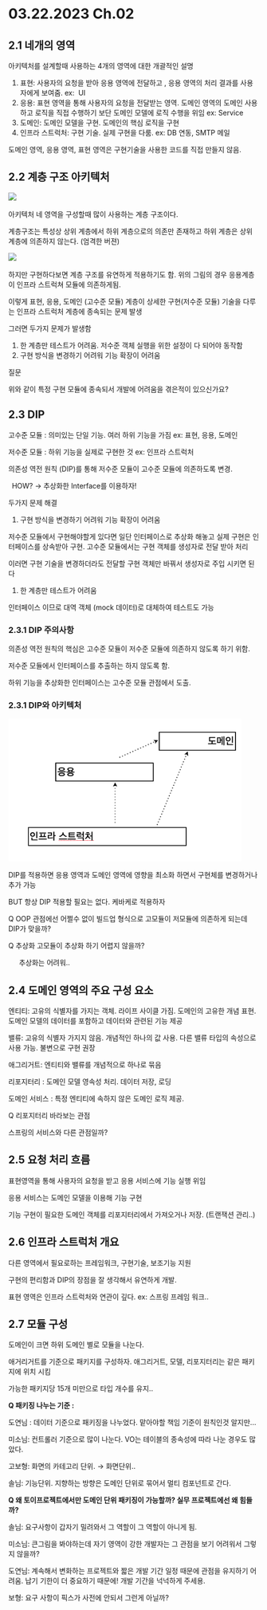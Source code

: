 # **03.22.2023 Ch.02**
## **2.1 네개의 영역** 
아키텍처를 설계할때 사용하는 4개의 영역에 대한 개괄적인 설명 

1. 표현: 사용자의 요청을 받아 응용 영역에 전달하고 , 응용 영역의 처리 결과를 사용자에게 보여줌. ex:  UI 
1. 응용: 표현 영역을 통해 사용자의 요청을 전달받는 영역. 도메인 영역의 도메인 사용하고 로직을 직접 수행하기 보단 도메인 모델에 로직 수행을 위임 ex: Service 
1. 도메인: 도메인 모델을 구현. 도메인의 핵심 로직을 구현  
1. 인프라 스트럭처: 구현 기술. 실제 구현을 다룸. ex: DB 연동, SMTP 메일

도메인 영역, 응용 영역, 표현 영역은 구현기술을 사용한 코드를 직접 만들지 않음. 
## **2.2 계층 구조 아키텍처** 
![](Aspose.Words.0bf264a2-9185-462c-8681-c975af03c1c2.001.png)

아키텍처 네 영역을 구성할때 많이 사용하는 계층 구조이다. 

계층구조는 특성상 상위 계층에서 하위 계층으로의 의존만 존재하고 하위 계층은 상위 계층에 의존하지 않는다. (엄격한 버젼) 

![](Aspose.Words.0bf264a2-9185-462c-8681-c975af03c1c2.002.png)

하지만 구현하다보면 계층 구조를 유연하게 적용하기도 함. 위의 그림의 경우 응용계층이 인프라 스트럭쳐 모듈에 의존하게됨. 

이렇게 표현, 응용, 도메인 (고수준 모듈) 계층이 상세한 구현(저수준 모듈) 기술을 다루는 인프라 스트럭처 계층에 종속되는 문제 발생 

그러면 두가지 문제가 발생함

1. 한 계층만 테스트가 어려움. 저수준 객체 실행을 위한 설정이 다 되어야 동작함 
1. 구현 방식을 변경하기 어려워 기능 확장이 어려움 

질문

위와 같이 특정 구현 모듈에 종속되서 개발에 어려움을 겪은적이 있으신가요? 
## **2.3 DIP** 
고수준 모듈 : 의미있는 단일 기능. 여러 하위 기능을 가짐 ex: 표현, 응용, 도메인

저수준 모듈 : 하위 기능을 실제로 구현한 것 ex: 인프라 스트럭처

의존성 역전 원칙 (DIP)를 통해 저수준 모듈이 고수준 모듈에 의존하도록 변경. 

` `HOW? → 추상화한 Interface를 이용하자! 

두가지 문제 해결

1. 구현 방식을 변경하기 어려워 기능 확장이 어려움 

저수준 모듈에서 구현해야할게 있다면 일단 인터페이스로 추상화 해놓고 실제 구현은 인터페이스를 상속받아 구현. 고수준 모듈에서는 구현 객체를 생성자로 전달 받아 처리 

이러면 구현 기술을 변경하더라도 전달할 구현 객체만 바꿔서 생성자로 주입 시키면 된다 

1. 한 계층만 테스트가 어려움

인터페이스 이므로 대역 객체 (mock 데이터)로 대체하여 테스트도 가능 
### **2.3.1 DIP 주의사항** 
의존성 역전 원칙의 핵심은 고수준 모듈이 저수준 모듈에 의존하지 않도록 하기 위함.

저수준 모듈에서 인터페이스를 추출하는 하지 않도록 함. 

하위 기능을 추상화한 인터페이스는 고수준 모듈 관점에서 도출. 
### **2.3.1 DIP와 아키텍처** 

![](./images/Aspose.Words.0bf264a2-9185-462c-8681-c975af03c1c2.003.png)

DIP를 적용하면 응용 영역과 도메인 영역에 영향을 최소화 하면서 구현체를 변경하거나 추가 가능 

BUT 항상 DIP 적용할 필요는 없다. 케바케로 적용하자 

Q OOP 관점에선 어쩔수 없이 빌드업 형식으로 고모듈이 저모듈에 의존하게 되는데 DIP가 맞을까? 

Q 추상화 고모듈이 추상화 하기 어렵지 않을까? 

`   `추상화는 어려워.. 

## **2.4 도메인 영역의 주요 구성 요소**  
엔티티: 고유의 식별자를 가지는 객체. 라이프 사이클 가짐. 도메인의 고유한 개념 표현. 도메인 모델의 데이터를 포함하고 데이터와 관련된 기능 제공 

밸류: 고유의 식별자 가지지 않음. 개념적인 하나의 값 사용. 다른 밸류 타입의 속성으로 사용 가능. 불변으로 구현 권장 

애그리거트: 엔티티와 밸류를 개념적으로 하나로 묶음

리포지터리 : 도메인 모델 영속성 처리. 데이터 저장, 로딩 

도메인 서비스 : 특정 엔티티에 속하지 않은 도메인 로직 제공.

Q 리포지터리 바라보는 관점

스프링의 서비스와 다른 관점일까?  
## **2.5 요청 처리 흐름** 
표현영역을 통해 사용자의 요청을 받고 응용 서비스에 기능 실행 위임

응용 서비스는 도메인 모델을 이용해 기능 구현

기능 구현이 필요한 도메인 객체를 리포지터리에서 가져오거나 저장. (트랜잭션 관리..)
## **2.6 인프라 스트럭처 개요** 
다른 영역에서 필요로하는 프레임워크, 구현기술, 보조기능 지원 

구현의 편리함과 DIP의 장점을 잘 생각해서 유연하게 개발. 

표현 영역은 인프라 스트럭처와 연관이 깊다. ex: 스프링 프레임 워크.. 
## **2.7 모듈 구성** 
도메인이 크면 하위 도메인 별로 모듈을 나눈다. 

애거리거트를 기준으로 패키지를 구성하자. 애그리거트, 모델, 리포지터리는 같은 패키지에 위치 시킴

가능한 패키지당 15개 미만으로 타입 개수를 유지..  

**Q 패키징 나누는 기준 :** 

도연님 : 데이터 기준으로 패키징을 나누었다. 맡아야할 책임 기준이 원칙인것 알지만... 

미소님: 컨트롤러 기준으로 많이 나눈다. VO는 테이블의 종속성에 따라 나눈 경우도 많았다. 

고보형: 화면의 카테고리 단위. → 화면단위.. 

솔님: 기능단위. 지향하는 방향은 도메인 단위로 묶어서 멀티 컴포넌트로 간다. 

**Q 왜 토이프로젝트에서만 도메인 단위 패키징이 가능할까? 실무 프로젝트에선 왜 힘들까?** 

솔님: 요구사항이 갑자기 밀려와서 그 역할이 그 역할이 아니게 됨.

미소님: 큰그림을 봐야하는데 자기 영역이 강한 개발자는 그 관점을 보기 어려워서 그렇지 않을까? 

도연님: 계속해서 변화하는 프로젝트와 짧은 개발 기간 일정 때문에 관점을 유지하기 어려움. 납기 기한이 더 중요하기 때문에! 개발 기간을 넉넉하게 주세용.

보형: 요구 사항이 픽스가 사전에 안되서 그런게 아닐까? 

